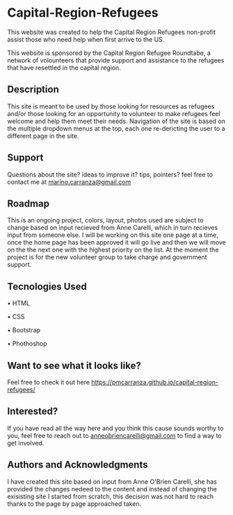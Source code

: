 # **Capital-Region-Refugees**
This website was created to help the Capital Region Refugees non-profit assist those who need help when first arrive to the US.

This website is sponsored by the Capital Region Refugee Roundtabe, a network of volounteers that provide support and assistance to the refugees that have resettled in the capital region.

## **Description**
This site is meant to be used by those looking for resources as refugees and/or those looking for an opportunity to volunteer to make refugees feel welcome and help them meet their needs.
Navigation of the site is based on the multiple dropdown menus at the top, each one re-dericting the user to a different page in the site.

## **Support**
Questions about the site? ideas to improve it? tips, pointers? feel free to contact me at marino.carranza@gmail.com

## **Roadmap**
This is an ongoing project, colors, layout, photos used are subject to change based on input recieved from Anne Carelli, which in turn recieves input from someone else.
I will be working on this site one page at a time, once the home page has been approved it will go live and then we will move on the the next one with the highest priority on the list.
At the moment the project is for the new volunteer group to take charge and government support. 

## **Tecnologies Used**

•  HTML

•  CSS

•  Bootstrap

•  Phothoshop

## **Want to see what it looks like?**
Feel free to check it out here https://pmcarranza.github.io/capital-region-refugees/

## **Interested?**
If you have read all the way here  and you think this cause sounds worthy to you, feel free to reach out to anneobriencarelli@gmail.com to find a way to get involved.

## **Authors and Acknowledgments**
I have created this site based on input from Anne O'Brien Carelli, she  has provided the changes nedeed to the content and instead of changing the exisisting site I started from scratch, this decision was not hard to reach thanks to the page by page approached taken.
